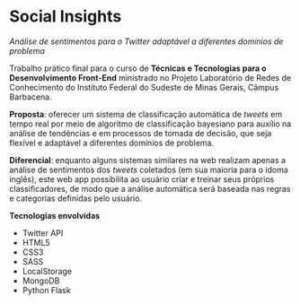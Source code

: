 # Social Insights

_Análise de sentimentos para o Twitter adaptável a diferentes domínios de problema_

Trabalho prático final para o curso de __Técnicas e Tecnologias para o Desenvolvimento Front-End__ ministrado no Projeto Laboratório de Redes de Conhecimento do Instituto Federal do Sudeste de Minas Gerais, Câmpus Barbacena.

__Proposta__: oferecer um sistema de classificação automática de _tweets_ em tempo real por meio de algoritmo de classificação bayesiano para auxílio na análise de tendências e em processos de tomada de decisão, que seja flexível e adaptável a diferentes domínios de problema.

__Diferencial__: enquanto alguns sistemas similares na web realizam apenas a análise de sentimentos dos _tweets_ coletados (em sua maioria para o idoma inglês), este web app possibilita ao usuário criar e treinar seus próprios classificadores, de modo que a análise automática será baseada nas regras e categorias definidas pelo usuário.

__Tecnologias envolvidas__
- Twitter API
- HTML5
- CSS3
- SASS
- LocalStorage
- MongoDB
- Python Flask
